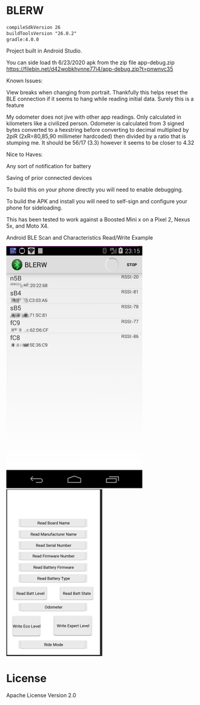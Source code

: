 BLERW
=====


    compileSdkVersion 26
    buildToolsVersion "26.0.2"
    gradle:4.0.0

Project built in Android Studio.

You can side load th 6/23/2020 apk from the zip file app-debug.zip
https://filebin.net/d42wobkhynne77i4/app-debug.zip?t=pnwnvc35

Known Issues:

View breaks when changing from portrait. Thankfully this helps reset the BLE connection if it seems to hang while reading initial data.
Surely this is a feature

My odometer does not jive with other app readings. Only calculated in kilometers like a civilized person.
Odometer is calculated from 3 signed bytes converted to a hexstring before converting to decimal multiplied by 2piR (2xR=80,85,90 millimeter hardcoded) then divided by a ratio that is stumping me. It should be 56/17 (3.3) however it seems to be closer to 4.32

Nice to Haves:

Any sort of notification for battery 

Saving of prior connected devices



To build this on your phone directly you will need to enable debugging. 


To build the APK and install you will need to self-sign and configure your phone for sideloading.



This has been tested to work against a Boosted Mini x on a Pixel 2, Nexus 5x, and Moto X4.


Android BLE Scan and Characteristics Read/Write Example

![Figure 1 ScanActivity for BLE Scan](etc/BLERW_cap01.png) 
![Figure 2 DeviceActivity for Read/Write Characteristics](etc/BLERW_cap02.png)

# License

Apache License Version 2.0
